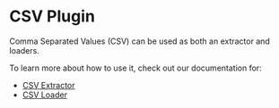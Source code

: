 # CSV Plugin

Comma Separated Values (CSV) can be used as both an extractor and loaders.

To learn more about how to use it, check out our documentation for:

- [CSV Extractor](/plugins/extractors/csv.html)
- [CSV Loader](/plugins/loaders/csv.html)
